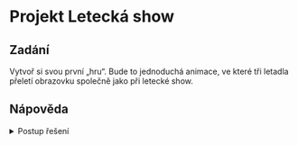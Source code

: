 # Projekt Letecká show

## Zadání

Vytvoř si svou první „hru“. Bude to jednoduchá animace, ve které tři letadla přeletí obrazovku společně jako při letecké show.

## Nápověda
<details><summary>Postup řešení</summary>

1. V konstruktoru světa umísti na okraj obrazovky tři objekty třídy `Letadlo`. Třídu si předtím musíš vytvořit a&nbsp;přiřadit jí vhodný obrázek.
2. Letadla můžeš umístit úplně na levý okraj pod sebe, nebo je můžeš rozmístit do zvolené formace.
3. Metodu `act()` ve třídě `Letadlo` nastav tak, aby se letadlo pohybovalo vpřed, dokud nenarazí na okraj obrazovky. Rychlost pohybu si můžeš zvolit.

</details>
